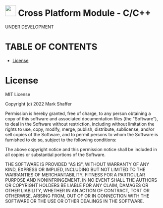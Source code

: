 <h1> <img style="height: 35px;" src="https://codemelted.dev/website-nav/icons/icons8-c++-48.png" /> Cross Platform Module - C/C++ </h1>

UNDER DEVELOPMENT

<h1>TABLE OF CONTENTS</h1>

- [License](#license)


# License

MIT License

Copyright (c) 2022 Mark Shaffer

Permission is hereby granted, free of charge, to any person obtaining a copy
of this software and associated documentation files (the "Software"), to deal
in the Software without restriction, including without limitation the rights
to use, copy, modify, merge, publish, distribute, sublicense, and/or sell
copies of the Software, and to permit persons to whom the Software is
furnished to do so, subject to the following conditions:

The above copyright notice and this permission notice shall be included in all
copies or substantial portions of the Software.

THE SOFTWARE IS PROVIDED "AS IS", WITHOUT WARRANTY OF ANY KIND, EXPRESS OR
IMPLIED, INCLUDING BUT NOT LIMITED TO THE WARRANTIES OF MERCHANTABILITY,
FITNESS FOR A PARTICULAR PURPOSE AND NONINFRINGEMENT. IN NO EVENT SHALL THE
AUTHORS OR COPYRIGHT HOLDERS BE LIABLE FOR ANY CLAIM, DAMAGES OR OTHER
LIABILITY, WHETHER IN AN ACTION OF CONTRACT, TORT OR OTHERWISE, ARISING FROM,
OUT OF OR IN CONNECTION WITH THE SOFTWARE OR THE USE OR OTHER DEALINGS IN THE SOFTWARE.

<script src="../website-nav/index.js"></script>